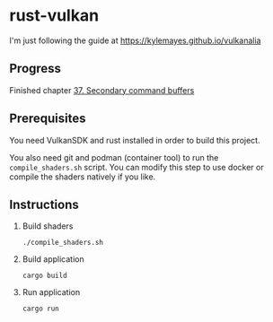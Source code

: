 # rust-vulkan

I'm just following the guide at https://kylemayes.github.io/vulkanalia

## Progress

Finished chapter [37. Secondary command buffers](https://kylemayes.github.io/vulkanalia/dynamic/secondary_command_buffers.html)

## Prerequisites

You need VulkanSDK and rust installed in order to build this project.

You also need git and podman (container tool) to run the `compile_shaders.sh` script.
You can modify this step to use docker or compile the shaders natively if you like.

## Instructions

1. Build shaders

    ```console
    ./compile_shaders.sh
    ```

2. Build application

    ```console
    cargo build
    ```

3. Run application

    ```console
    cargo run
    ```
